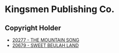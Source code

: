 # Kingsmen Publishing Co.

## Copyright Holder

- [20277 - THE MOUNTAIN SONG](/hymns/20277.md)
- [20679 - SWEET BEULAH LAND](/hymns/20679.md)

